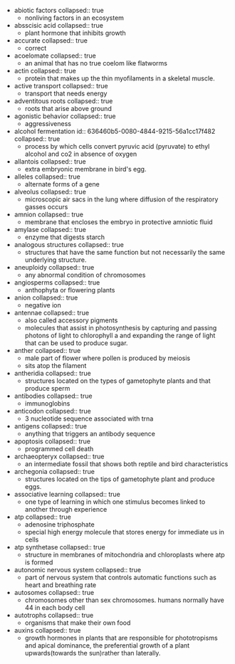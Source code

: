 - abiotic factors
  collapsed:: true
	- nonliving factors in an ecosystem
- absscisic acid
  collapsed:: true
	- plant hormone that inhibits growth
- accurate
  collapsed:: true
	- correct
- acoelomate
  collapsed:: true
	- an animal that has no true coelom like flatworms
- actin
  collapsed:: true
	- protein that makes up the thin myofilaments in a skeletal muscle.
- active transport
  collapsed:: true
	- transport that needs energy
- adventitous roots
  collapsed:: true
	- roots that arise above ground
- agonistic behavior
  collapsed:: true
	- aggressiveness
- alcohol fermentation
  id:: 636460b5-0080-4844-9215-56a1cc17f482
  collapsed:: true
	- process by which cells convert pyruvic acid (pyruvate) to ethyl alcohol and co2 in absence of oxygen
- allantois
  collapsed:: true
	- extra embryonic membrane in bird's egg.
- alleles
  collapsed:: true
	- alternate forms of a gene
- alveolus
  collapsed:: true
	- microscopic air sacs in the lung where diffusion of the respiratory gasses occurs
- amnion
  collapsed:: true
	- membrane that encloses the embryo in protective amniotic fluid
- amylase
  collapsed:: true
	- enzyme that digests starch
- analogous structures
  collapsed:: true
	- structures that have the same function but not necessarily the same underlying structure.
- aneuploidy
  collapsed:: true
	- any abnormal condition of chromosomes
- angiosperms
  collapsed:: true
	- anthophyta or flowering plants
- anion
  collapsed:: true
	- negative ion
- antennae
  collapsed:: true
	- also called accessory pigments
	- molecules that assist in photosynthesis by capturing and passing photons of light to chlorophyll a and expanding the range of light that can be used to produce sugar.
- anther
  collapsed:: true
	- male part of flower where pollen is produced by meiosis
	- sits atop the filament
- antheridia
  collapsed:: true
	- structures located on the types of gametophyte plants and that produce sperm
- antibodies
  collapsed:: true
	- immunoglobins
- anticodon
  collapsed:: true
	- 3 nucleotide sequence associated with trna
- antigens
  collapsed:: true
	- anything that triggers an antibody sequence
- apoptosis
  collapsed:: true
	- programmed cell death
- archaeopteryx
  collapsed:: true
	- an intermediate fossil that shows both reptile and bird characteristics
- archegonia
  collapsed:: true
	- structures located on the tips of gametophyte plant and produce eggs.
- associative learning
  collapsed:: true
	- one type of learning in which one stimulus becomes linked to another through experience
- atp
  collapsed:: true
	- adenosine triphosphate
	- special high energy molecule that stores energy for immediate us in cells
- atp synthetase
  collapsed:: true
	- structure in membranes of mitochondria and chloroplasts where atp is formed
- autonomic nervous system
  collapsed:: true
	- part of nervous system that controls automatic functions such as heart and breathing rate
- autosomes
  collapsed:: true
	- chromosomes other than sex chromosomes. humans normally have 44 in each body cell
- autotrophs
  collapsed:: true
	- organisms that make their own food
- auxins
  collapsed:: true
	- growth hormones in plants that are responsible for phototropisms and apical dominance, the preferential growth of a plant upwards(towards the sun)rather than laterally.